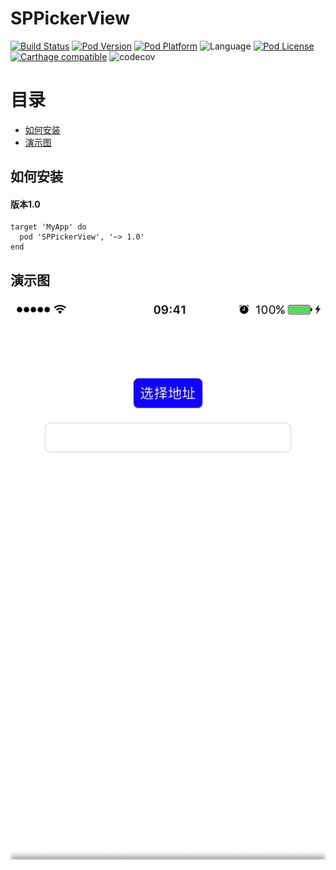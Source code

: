 # SPPickerView
[![Build Status](http://img.shields.io/travis/SPStore/SPPickerView.svg?style=flat)](https://travis-ci.org/SPStore/SPPageMenu)
[![Pod Version](http://img.shields.io/cocoapods/v/SPPickerView.svg?style=flat)](http://cocoadocs.org/docsets/SPPageMenu/)
[![Pod Platform](http://img.shields.io/cocoapods/p/SPPickerView.svg?style=flat)](http://cocoadocs.org/docsets/SPPageMenu/)
![Language](https://img.shields.io/badge/language-Object--C-ff69b4.svg)
[![Pod License](http://img.shields.io/cocoapods/l/SPPickerView.svg?style=flat)](https://www.apache.org/licenses/LICENSE-2.0.html)
[![Carthage compatible](https://img.shields.io/badge/Carthage-compatible-4BC51D.svg?style=flat)](https://github.com/SPStore/SPPickerView)
![codecov](https://img.shields.io/badge/codecov-88%25-orange.svg)<br>

# 目录
* [如何安装](#如何安装)
* [演示图](#演示图)

## 如何安装
#### 版本1.0
```
target 'MyApp' do
  pod 'SPPickerView', '~> 1.0'
end
```

## 演示图
![image](https://github.com/SPStore/SPPickerView/blob/master/演示图.gif)



